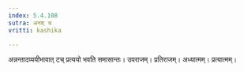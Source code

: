 ```yaml
---
index: 5.4.108
sutra: अनश् च
vritti: kashika

---
```

अन्नन्तादव्ययीभावात् टच् प्रत्ययो भवति समासान्तः। उपराजम्। प्रतिराजम्। अध्यात्मम्। प्रत्यात्मम्।